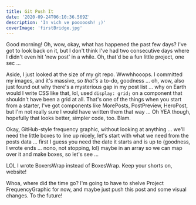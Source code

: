 ```yaml
---
title: Git Push It
date: '2020-09-24T06:10:36.569Z'
description: 'In vich ve pooooosh! ;)'
coverImage: 'firstBridge.jpg'
---
```


Good morning! Oh, wow, okay, what has happened the past few days? I've got to look back on it, but I don't think I've had two consecutive days where I didn't even hit 'new post' in a while. Oh, that'd be a fun little project, one sec ...

Aside, I just looked at the size of my git repo. Wwwhhooops. I committed my images, and it's massive, so _that's_ a to-do, goodness ... oh, wow, also just found out why there's a mysterious gap in my post list ... why on Earth would I write CSS like that, lol, used `display: grid;` on a component that shouldn't have been a grid at all. That's one of the things when you start from a starter, I've got components like MorePosts, PostPreview, HeroPost, but I'm not really sure I would have written them that way ... Oh YEA though, hopefully that looks better, simpler code, too. Blam.

Okay, GitHub-style frequency graphic, without looking at anything ... we'll need the little boxes to line up nicely, let's start with what we need from the posts data ... first I guess you need the date it starts and is up to (goodness, I wrote ends ... nono, not stopping, lol) maybe in an array so we can map over it and make boxes, so let's see ...

LOL I wrote BoxersWrap instead of BoxesWrap. Keep your shorts on, website!

Whoa, where did the time go? I'm going to have to shelve Project FrequencyGraphic for now, and maybe just push this post and some visual changes. To the future!

